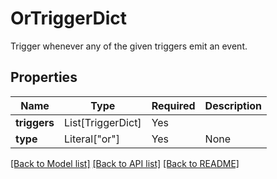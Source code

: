 # OrTriggerDict

Trigger whenever any of the given triggers emit an event.

## Properties
| Name | Type | Required | Description |
| ------------ | ------------- | ------------- | ------------- |
**triggers** | List[TriggerDict] | Yes |  |
**type** | Literal["or"] | Yes | None |


[[Back to Model list]](../../README.md#documentation-for-models) [[Back to API list]](../../README.md#documentation-for-api-endpoints) [[Back to README]](../../README.md)
